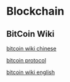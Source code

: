 # Blockchain

## BitCoin Wiki
[bitcoin wiki chinese](https://zh-cn.bitcoin.it/wiki/Block#.E6.80.BB.E5.85.B1.E6.9C.89.E5.A4.9A.E5.B0.91block.EF.BC.9F)

[bitcoin protocol](https://zh-cn.bitcoin.it/wiki/%E5%8D%8F%E8%AE%AE%E8%AF%B4%E6%98%8E)

[bitcoin wiki english](https://en.bitcoin.it/wiki/Main_Page)
